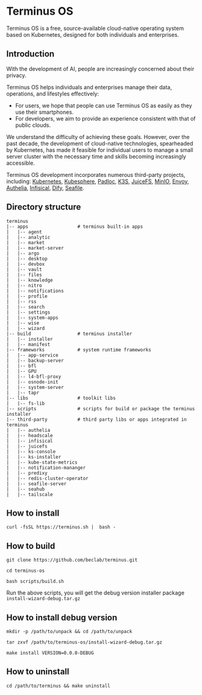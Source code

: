 # Terminus OS

Terminus OS is a free, source-available cloud-native operating system based on Kubernetes, designed for both individuals and enterprises.

## Introduction

With the development of AI, people are increasingly concerned about their privacy.

Terminus OS helps individuals and enterprises manage their data, operations, and lifestyles effectively:

- For users, we hope that people can use Terminus OS as easily as they use their smartphones.
- For developers, we aim to provide an experience consistent with that of public clouds.

We understand the difficulty of achieving these goals. However, over the past decade, the development of cloud-native technologies, spearheaded by Kubernetes, has made it feasible for individual users to manage a small server cluster with the necessary time and skills becoming increasingly accessible.

Terminus OS development incorporates numerous third-party projects, including: [Kubernetes](https://kubernetes.io/), [Kubesphere](https://github.com/kubesphere/kubesphere), [Padloc](https://padloc.app/), [K3S](https://k3s.io/), [JuiceFS](https://github.com/juicedata/juicefs), [MinIO](https://github.com/minio/minio), [Envoy](https://github.com/envoyproxy/envoy), [Authelia](https://github.com/authelia/authelia), [Infisical](https://github.com/Infisical/infisical), [Dify](https://github.com/langgenius/dify), [Seafile](https://github.com/haiwen/seafile).

## Directory structure
```
terminus
|-- apps                  # terminus built-in apps
|   |-- agent
|   |-- analytic
|   |-- market
|   |-- market-server
|   |-- argo
|   |-- desktop
|   |-- devbox
|   |-- vault
|   |-- files
|   |-- knowledge
|   |-- nitro
|   |-- notifications
|   |-- profile
|   |-- rss
|   |-- search
|   |-- settings
|   |-- system-apps
|   |-- wise
|   |-- wizard
|-- build                 # terminus installer 
|   |-- installer
|   |-- manifest
|-- frameworks            # system runtime frameworks
|   |-- app-service
|   |-- backup-server
|   |-- bfl
|   |-- GPU
|   |-- l4-bfl-proxy
|   |-- osnode-init
|   |-- system-server
|   |-- tapr
|-- libs                  # toolkit libs
|   |-- fs-lib
|-- scripts               # scripts for build or package the terminus installer
|-- third-party           # third party libs or apps integrated in terminus
|   |-- authelia
|   |-- headscale
|   |-- infisical
|   |-- juicefs
|   |-- ks-console
|   |-- ks-installer
|   |-- kube-state-metrics
|   |-- notification-mananger
|   |-- predixy
|   |-- redis-cluster-operator
|   |-- seafile-server
|   |-- seahub
|   |-- tailscale
```

## How to install
```
curl -fsSL https://terminus.sh |  bash -
```

## How to build

```
git clone https://github.com/beclab/terminus.git

cd terminus-os

bash scripts/build.sh

```
Run the above scripts, you will get the debug version installer package `install-wizard-debug.tar.gz`


## How to install debug version
```
mkdir -p /path/to/unpack && cd /path/to/unpack

tar zxvf /path/to/terminus-os/install-wizard-debug.tar.gz

make install VERSION=0.0.0-DEBUG

```

## How to uninstall
```
cd /path/to/terminus && make uninstall

```